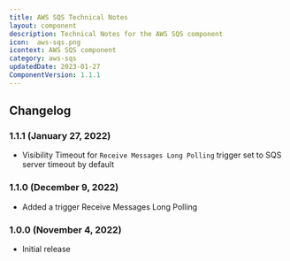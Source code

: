 ```yaml
---
title: AWS SQS Technical Notes
layout: component
description: Technical Notes for the AWS SQS component
icon:  aws-sqs.png
icontext: AWS SQS component
category: aws-sqs
updatedDate: 2023-01-27
ComponentVersion: 1.1.1
---
```


## Changelog

### 1.1.1 (January 27, 2022)

* Visibility Timeout for `Receive Messages Long Polling` trigger set to SQS server timeout by default

### 1.1.0 (December 9, 2022)

* Added a trigger Receive Messages Long Polling

### 1.0.0 (November 4, 2022)

* Initial release
